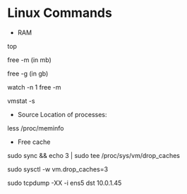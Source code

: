 # Linux Commands

* RAM

top

free -m (in mb)

free -g (in gb)

watch -n 1 free -m

vmstat -s

* Source Location of processes:

less /proc/meminfo

* Free cache

sudo sync && echo 3 | sudo tee /proc/sys/vm/drop_caches

sudo sysctl -w vm.drop_caches=3


 sudo tcpdump -XX -i ens5 dst 10.0.1.45
